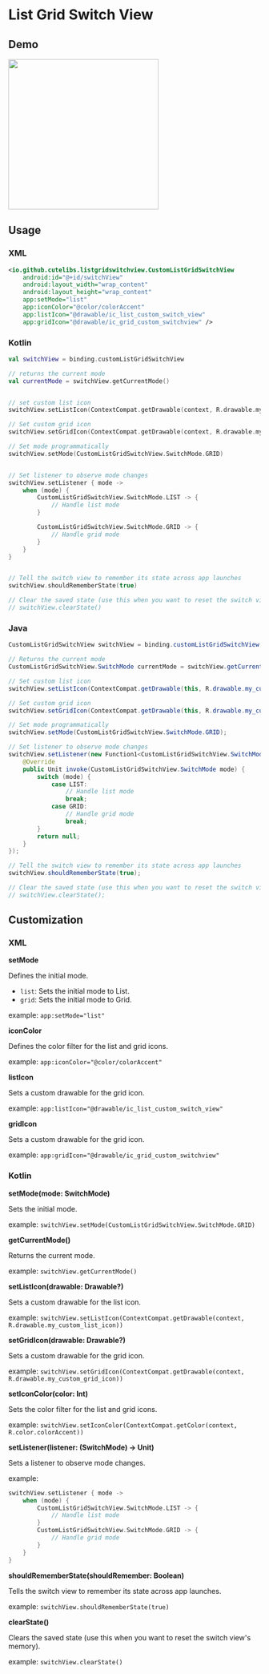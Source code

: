 # List Grid Switch View


## Demo
<img src="https://github.com/CuteLibs/ListGridSwitchView/blob/master/files/listgridswitch.gif?raw=true" width="300px"/>


## Usage

### XML
```xml
<io.github.cutelibs.listgridswitchview.CustomListGridSwitchView
    android:id="@+id/switchView"
    android:layout_width="wrap_content"
    android:layout_height="wrap_content"
    app:setMode="list"
    app:iconColor="@color/colorAccent"
    app:listIcon="@drawable/ic_list_custom_switch_view"
    app:gridIcon="@drawable/ic_grid_custom_switchview" />
```

### Kotlin
```kotlin
val switchView = binding.customListGridSwitchView

// returns the current mode
val currentMode = switchView.getCurrentMode()


// set custom list icon
switchView.setListIcon(ContextCompat.getDrawable(context, R.drawable.my_custom_list_icon))

// Set custom grid icon
switchView.setGridIcon(ContextCompat.getDrawable(context, R.drawable.my_custom_grid_icon))

// Set mode programmatically
switchView.setMode(CustomListGridSwitchView.SwitchMode.GRID)


// Set listener to observe mode changes
switchView.setListener { mode ->
    when (mode) {
        CustomListGridSwitchView.SwitchMode.LIST -> {
            // Handle list mode
        }

        CustomListGridSwitchView.SwitchMode.GRID -> {
            // Handle grid mode
        }
    }
}


// Tell the switch view to remember its state across app launches
switchView.shouldRememberState(true)

// Clear the saved state (use this when you want to reset the switch view's memory)
// switchView.clearState()
```

### Java
``` java
CustomListGridSwitchView switchView = binding.customListGridSwitchView;

// Returns the current mode
CustomListGridSwitchView.SwitchMode currentMode = switchView.getCurrentMode();

// Set custom list icon
switchView.setListIcon(ContextCompat.getDrawable(this, R.drawable.my_custom_list_icon));

// Set custom grid icon
switchView.setGridIcon(ContextCompat.getDrawable(this, R.drawable.my_custom_grid_icon));

// Set mode programmatically
switchView.setMode(CustomListGridSwitchView.SwitchMode.GRID);

// Set listener to observe mode changes
switchView.setListener(new Function1<CustomListGridSwitchView.SwitchMode, Unit>() {
    @Override
    public Unit invoke(CustomListGridSwitchView.SwitchMode mode) {
        switch (mode) {
            case LIST:
                // Handle list mode
                break;
            case GRID:
                // Handle grid mode
                break;
        }
        return null;
    }
});

// Tell the switch view to remember its state across app launches
switchView.shouldRememberState(true);

// Clear the saved state (use this when you want to reset the switch view's memory)
// switchView.clearState();
```


## Customization
### XML
**setMode**

Defines the initial mode. 

* `list`: Sets the initial mode to List.
* `grid`: Sets the initial mode to Grid.

example: `app:setMode="list"`

**iconColor**

Defines the color filter for the list and grid icons.

example: `app:iconColor="@color/colorAccent"`

**listIcon**

Sets a custom drawable for the grid icon.

example: `app:listIcon="@drawable/ic_list_custom_switch_view"`

**gridIcon**

Sets a custom drawable for the grid icon.

example: `app:gridIcon="@drawable/ic_grid_custom_switchview"`


### Kotlin

**setMode(mode: SwitchMode)**

Sets the initial mode.

example: `switchView.setMode(CustomListGridSwitchView.SwitchMode.GRID)`

**getCurrentMode()**

Returns the current mode.

example: `switchView.getCurrentMode()`

**setListIcon(drawable: Drawable?)**

Sets a custom drawable for the list icon.

example: `switchView.setListIcon(ContextCompat.getDrawable(context, R.drawable.my_custom_list_icon))`

**setGridIcon(drawable: Drawable?)**

Sets a custom drawable for the grid icon.

example: `switchView.setGridIcon(ContextCompat.getDrawable(context, R.drawable.my_custom_grid_icon))`

**setIconColor(color: Int)**

Sets the color filter for the list and grid icons.

example: `switchView.setIconColor(ContextCompat.getColor(context, R.color.colorAccent))`

**setListener(listener: (SwitchMode) -> Unit)**

Sets a listener to observe mode changes.

example: 
```kotlin
switchView.setListener { mode ->
    when (mode) {
        CustomListGridSwitchView.SwitchMode.LIST -> {
            // Handle list mode
        }
        CustomListGridSwitchView.SwitchMode.GRID -> {
            // Handle grid mode
        }
    }
}
```

**shouldRememberState(shouldRemember: Boolean)**

Tells the switch view to remember its state across app launches.

example: `switchView.shouldRememberState(true)`

**clearState()**

Clears the saved state (use this when you want to reset the switch view's memory).

example: `switchView.clearState()`



